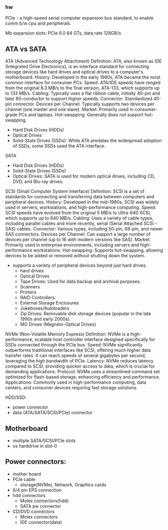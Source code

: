 ### hw

PCIe - 
	a high-speed serial computer expansion bus standard, to enable comm b/w cpu and peripherals.

Mb expansion slots:
 PCIe 6.0 64 GTs, data rate 128GB/s


## ATA vs SATA
ATA (Advanced Technology Attachment)
Definition: ATA, also known as IDE (Integrated Drive Electronics), is an interface standard for connecting storage devices like hard drives and optical drives to a computer's motherboard.
History: Developed in the early 1980s, ATA became the most common interface for consumer PCs.
Speed: ATA/IDE speeds have ranged from the original 8.3 MB/s to the final version, ATA-133, which supports up to 133 MB/s.
Cabling: Typically uses a flat ribbon cable, initially 40-pin and later 80-conductor to support higher speeds.
Connector: Standardized 40-pin connector.
Devices per Channel: Typically supports two devices per channel (one master and one slave).
Market: Primarily used in consumer-grade PCs and laptops.
Hot-swapping: Generally does not support hot-swapping.
 - Hard Disk Drives (HDDs)
 - Optical Drives
 - Solid-State Drives (SSDs): While ATA predates the widespread adoption of SSDs, some SSDs used the ATA interface.

SATA
 - Hard Disk Drives (HDDs)
 - Solid-State Drives (SSDs)
 - Optical Drives: SATA is used for modern optical drives, including CD, DVD, and Blu-ray drives.

SCSI (Small Computer System Interface)
Definition: SCSI is a set of standards for connecting and transferring data between computers and peripheral devices.
History: Developed in the mid-1980s, SCSI was widely used in servers, workstations, and high-performance computing.
Speed: SCSI speeds have evolved from the original 5 MB/s to Ultra-640 SCSI, which supports up to 640 MB/s.
Cabling: Uses a variety of cable types, including parallel cables and more recently, serial (Serial Attached SCSI - SAS) cables.
Connector: Various types, including 50-pin, 68-pin, and newer SAS connectors.
Devices per Channel: Can support a large number of devices per channel (up to 16 with modern versions like SAS).
Market: Primarily used in enterprise environments, including servers and high-performance workstations.
Hot-swapping: Supports hot-swapping, allowing devices to be added or removed without shutting down the system.
- supports a variety of peripheral devices beyond just hard drives.
	- hard drives
	- Optical Drives
	- Tape Drives: Used for data backup and archival purposes.
	- Scanners
	- Printers
	- RAID Controllers:
	- External Storage Enclosures
	- Jukeboxes/Autoloaders
	- Zip Drives: Removable disk storage devices (popular in the late 1990s and early 2000s).
	- MO Drives (Magneto-Optical Drives)

NVMe (Non-Volatile Memory Express)
Definition: NVMe is a high-performance, scalable host controller interface designed specifically for SSDs connected through the PCIe bus.
Speed: NVMe significantly outperforms traditional interfaces like SCSI, offering much higher data transfer rates. It can reach speeds of several gigabytes per second, leveraging the high bandwidth of PCIe.
Latency: NVMe reduces latency compared to SCSI, providing quicker access to data, which is crucial for demanding applications.
Protocol: NVMe uses a streamlined command set optimized for flash-based storage, enhancing efficiency and performance.
Applications: Commonly used in high-performance computing, data centers, and consumer devices requiring fast storage solutions.

HDD/SSD:
 - power connector
 - data (ATA/SATA/SCSI/PCIe) connector

## Motherboard
 - multiple SATA/SCSI/PCIe slots
 - os harddrive in slot-0


## Power connectors:
 - mother board
 - PCIe cable
 	- storage(NVMe), Network, Graphics cards 
 - 8/4 pin EPS connection
 - hdd connectors
 	- Molex connectors(hdd)
 	- SATA pw connector
 - CD/DVD connectors
 	- Molex connectors
 	- IDE connector(data) 